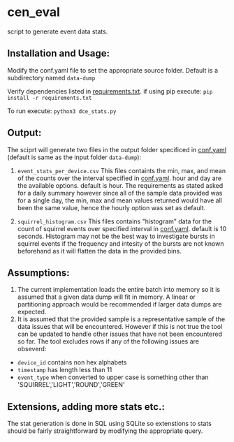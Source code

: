 # cen_eval
script to generate event data stats.

## Installation and Usage:
Modify the conf.yaml file to set the appropriate source folder. Default is a subdirectory named ```data-dump```

Verify dependencies listed in [requirements.txt](https://github.com/boonder/cen_eval/blob/main/requirements.txt). if using pip execute:
```pip install -r requirements.txt```

To run execute:
```python3 dce_stats.py```

## Output:
The sciprt will generate two files in the output folder specificed in [conf.yaml](https://github.com/boonder/cen_eval/blob/main/config.yaml) (default is same as the input folder ```data-dump```):

1. ```event_stats_per_device.csv```
This files containts the min, max, and mean of the counts over the interval specified in [conf.yaml](https://github.com/boonder/cen_eval/blob/main/config.yaml). hour and day are the available options. default is hour. The requirements as stated asked for a daily summary however since all of the sample data provided was for a single day, the min, max and mean values returned would have all been the same value, hence the hourly option was set as default.

2. ```squirrel_histogram.csv``` 
This files contains "histogram" data for the count of squirrel events over specified interval in [conf.yaml](https://github.com/boonder/cen_eval/blob/main/config.yaml). default is 10 seconds. Histogram may not be the best way to investigate bursts in squirrel events if the frequency and intesity of the bursts are not known beforehand as it will flatten the data in the provided bins.

## Assumptions:
1. The current implementation loads the entire batch into memory so it is assumed that a given data dump will fit in memory. A linear or partitioning approach would be recommended if larger data dumps are expected.
2. It is assumed that the provided sample is a representative sample of the data issues that will be encountered. However if this is not true the tool can be updated to handle other issues that have not been encountered so far. The tool excludes rows if any of the following issues are obseverd:
* ```device_id``` contains non hex alphabets
* ```timestamp``` has length less than 11
* ```event_type```  when converted to upper case is something other than 'SQUIRREL','LIGHT','ROUND','GREEN'


## Extensions, adding more stats etc.:
The stat generation is done in SQL using SQLite so extenstions to stats should be fairly straightforward by modifying the appropriate query. 
